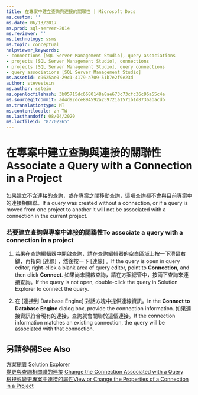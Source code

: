 ```yaml
---
title: 在專案中建立查詢與連接的關聯性 | Microsoft Docs
ms.custom: ''
ms.date: 06/13/2017
ms.prod: sql-server-2014
ms.reviewer: ''
ms.technology: ssms
ms.topic: conceptual
helpviewer_keywords:
- connections [SQL Server Management Studio], query associations
- projects [SQL Server Management Studio], connections
- projects [SQL Server Management Studio], query connections
- query associations [SQL Server Management Studio]
ms.assetid: c9625ae0-29c1-4179-a709-51b7e2f9e23d
author: stevestein
ms.author: sstein
ms.openlocfilehash: 3b05715dc6680148a8ae673c73cfc36c96a55c4e
ms.sourcegitcommit: ad4d92dce894592a259721a1571b1d8736abacdb
ms.translationtype: MT
ms.contentlocale: zh-TW
ms.lasthandoff: 08/04/2020
ms.locfileid: "87702265"
---
```

# <a name="associate-a-query-with-a-connection-in-a-project"></a><span data-ttu-id="72d41-102">在專案中建立查詢與連接的關聯性</span><span class="sxs-lookup"><span data-stu-id="72d41-102">Associate a Query with a Connection in a Project</span></span>
  <span data-ttu-id="72d41-103">如果建立不含連接的查詢，或在專案之間移動查詢，這項查詢都不會與目前專案中的連接相關聯。</span><span class="sxs-lookup"><span data-stu-id="72d41-103">If a query was created without a connection, or if a query is moved from one project to another it will not be associated with a connection in the current project.</span></span>  
  
### <a name="to-associate-a-query-with-a-connection-in-a-project"></a><span data-ttu-id="72d41-104">若要建立查詢與專案中連接的關聯性</span><span class="sxs-lookup"><span data-stu-id="72d41-104">To associate a query with a connection in a project</span></span>  
  
1.  <span data-ttu-id="72d41-105">若果在查詢編輯器中開啟查詢，請在查詢編輯器的空白區域上按一下滑鼠右鍵，再指向 [連線]  ，然後按一下 [連線]  。</span><span class="sxs-lookup"><span data-stu-id="72d41-105">If the query is open in query editor, right-click a blank area of query editor, point to **Connection**, and then click **Connect**.</span></span> <span data-ttu-id="72d41-106">如果尚未開啟查詢，請在方案總管中，按兩下查詢來連接查詢。</span><span class="sxs-lookup"><span data-stu-id="72d41-106">If the query is not open, double-click the query in Solution Explorer to connect the query.</span></span>  
  
2.  <span data-ttu-id="72d41-107">在 [連接到 Database Engine]  對話方塊中提供連線資訊。</span><span class="sxs-lookup"><span data-stu-id="72d41-107">In the **Connect to Database Engine** dialog box, provide the connection information.</span></span> <span data-ttu-id="72d41-108">如果連接資訊符合現有的連接，查詢就會關聯於這個連接。</span><span class="sxs-lookup"><span data-stu-id="72d41-108">If the connection information matches an existing connection, the query will be associated with that connection.</span></span>  
  
## <a name="see-also"></a><span data-ttu-id="72d41-109">另請參閱</span><span class="sxs-lookup"><span data-stu-id="72d41-109">See Also</span></span>  
 <span data-ttu-id="72d41-110">[方案總管](solution-explorer.md) </span><span class="sxs-lookup"><span data-stu-id="72d41-110">[Solution Explorer](solution-explorer.md) </span></span>  
 <span data-ttu-id="72d41-111">[變更與查詢相關聯的連接](change-the-connection-associated-with-a-query.md) </span><span class="sxs-lookup"><span data-stu-id="72d41-111">[Change the Connection Associated with a Query](change-the-connection-associated-with-a-query.md) </span></span>  
 [<span data-ttu-id="72d41-112">檢視或變更專案中連接的屬性</span><span class="sxs-lookup"><span data-stu-id="72d41-112">View or Change the Properties of a Connection in a Project</span></span>](view-or-change-the-properties-of-a-connection-in-a-project.md)  
  
  
